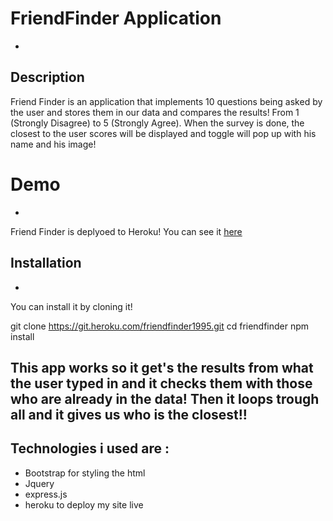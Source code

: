 # FriendFinder Application
-

## Description

Friend Finder is an application that implements 10 questions being asked by the user and stores them in our data and compares the results!  From 1 (Strongly Disagree) to 5 (Strongly Agree). When the survey is done, the closest to the user scores will be displayed and toggle will pop up with his name and his image!

# Demo
-

Friend Finder is deplyoed to Heroku! You can see it [here](https://friendfinder1995.herokuapp.com)

## Installation
-

You can install it by  cloning it!

git clone https://git.heroku.com/friendfinder1995.git
cd friendfinder
npm install

## This app works so it get's the results from what the user typed in and it checks them with those who are already in the data! Then it loops trough all and it gives us who is the closest!!

## Technologies i used are : 
* Bootstrap for styling the html
* Jquery
* express.js
* heroku to deploy my site live









